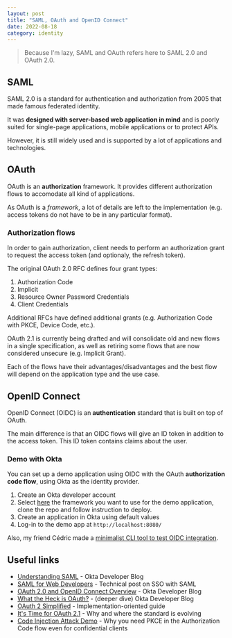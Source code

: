 ```yaml
---
layout: post
title: "SAML, OAuth and OpenID Connect"
date: 2022-08-18
category: identity
---
```

> Because I'm lazy, SAML and OAuth refers here to SAML 2.0 and OAuth 2.0.

## SAML
SAML 2.0 is a standard for authentication and authorization from 2005 that made famous federated identity.

It was **designed with server-based web application in mind** and is poorly suited for single-page applications, mobile applications or to protect APIs.

However, it is still widely used and is supported by a lot of applications and technologies.

## OAuth
OAuth is an **authorization** framework. It provides different authorization flows to accomodate all kind of applications.

As OAuth is a *framework*, a lot of details are left to the implementation (e.g. access tokens do not have to be in any particular format).

### Authorization flows
In order to gain authorization, client needs to perform an authorization grant to request the access token (and optionaly, the refresh token).

The original OAuth 2.0 RFC defines four grant types:
1. Authorization Code
2. Implicit
3. Resource Owner Password Credentials
4. Client Credentials

Additional RFCs have defined additional grants (e.g. Authorization Code with PKCE, Device Code, etc.).

OAuth 2.1 is currently being drafted and will consolidate old and new flows in a single specification, as well as retiring some flows that are now considered unsecure (e.g. Implicit Grant).

Each of the flows have their advantages/disadvantages and the best flow will depend on the application type and the use case.

## OpenID Connect
OpenID Connect (OIDC) is an **authentication** standard that is built on top of OAuth.

The main difference is that an OIDC flows will give an ID token in addition to the access token. This ID token contains claims about the user.

### Demo with Okta
You can set up a demo application using OIDC with the OAuth **authorization code flow**, using Okta as the identity provider.

1. Create an Okta developer account
2. Select [here](https://developer.okta.com/docs/guides/implement-grant-type/authcode/main/#examples) the framework you want to use for the demo application, clone the repo and follow instruction to deploy.
3. Create an application in Okta using default values
4. Log-in to the demo app at `http://localhost:8080/`

Also, my friend Cédric made a [minimalist CLI tool to test OIDC integration](https://github.com/vdbulcke/oidc-client-demo).

## Useful links
- [Understanding SAML](https://developer.okta.com/docs/concepts/saml) - Okta Developer Blog
- [SAML for Web Developers](https://github.com/jch/saml) - Technical post on SSO with SAML
- [OAuth 2.0 and OpenID Connect Overview](https://developer.okta.com/docs/concepts/oauth-openid) - Okta Developer Blog
- [What the Heck is OAuth?](https://developer.okta.com/blog/2017/06/21/what-the-heck-is-oauth) - (deeper dive) Okta Developer Blog
- [OAuth 2 Simplified](https://aaronparecki.com/oauth-2-simplified) - Implementation-oriented guide
- [It's Time for OAuth 2.1](https://aaronparecki.com/2019/12/12/21/its-time-for-oauth-2-dot-1) - Why and where the standard is evolving
- [Code Injection Attack Demo](https://www.youtube.com/watch?v=1ot45WwQWJE) - Why you need PKCE in the Authorization Code flow even for confidential clients
